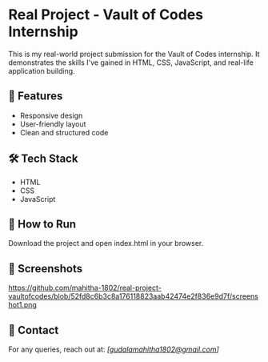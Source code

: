 # Real Project - Vault of Codes Internship

This is my real-world project submission for the Vault of Codes internship. It demonstrates the skills I've gained in HTML, CSS, JavaScript, and real-life application building.

## 📌 Features
- Responsive design
- User-friendly layout
- Clean and structured code

## 🛠 Tech Stack
- HTML
- CSS
- JavaScript  

## 🚀 How to Run
Download the project and open index.html in your browser.  

## 📸 Screenshots
https://github.com/mahitha-1802/real-project-vaultofcodes/blob/52fd8c6b3c8a176118823aab42474e2f836e9d7f/screenshot1.png

## 📧 Contact
For any queries, reach out at: *[gudalamahitha1802@gmail.com]*
